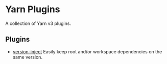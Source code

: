 # Yarn Plugins

A collection of Yarn v3 plugins.

## Plugins

-   [version-inject](packages/version-inject/README.md) Easily keep root and/or workspace dependencies on the same version.
